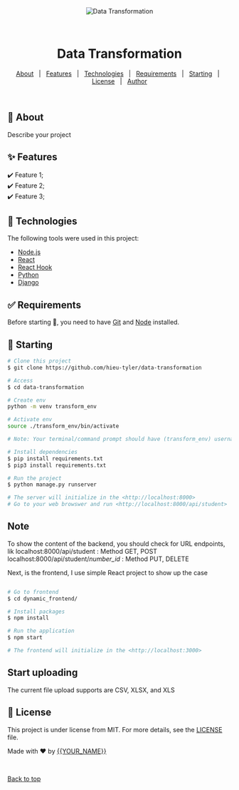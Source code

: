 <div align="center" id="top"> 
  <img src="./.github/app.gif" alt="Data Transformation" />

  &#xa0;

  <!-- <a href="https://datatransformation.netlify.app">Demo</a> -->
</div>

<h1 align="center">Data Transformation</h1>

<!-- Status -->

<!-- <h4 align="center"> 
	🚧  Data Transformation 🚀 Under construction...  🚧
</h4> 

<hr> -->

<p align="center">
  <a href="#dart-about">About</a> &#xa0; | &#xa0; 
  <a href="#sparkles-features">Features</a> &#xa0; | &#xa0;
  <a href="#rocket-technologies">Technologies</a> &#xa0; | &#xa0;
  <a href="#white_check_mark-requirements">Requirements</a> &#xa0; | &#xa0;
  <a href="#checkered_flag-starting">Starting</a> &#xa0; | &#xa0;
  <a href="#memo-license">License</a> &#xa0; | &#xa0;
  <a href="https://github.com/{{YOUR_GITHUB_USERNAME}}" target="_blank">Author</a>
</p>

<br>

## :dart: About ##

Describe your project

## :sparkles: Features ##

:heavy_check_mark: Feature 1;\
:heavy_check_mark: Feature 2;\
:heavy_check_mark: Feature 3;

## :rocket: Technologies ##

The following tools were used in this project:

- [Node.js](https://nodejs.org/en/)
- [React](https://pt-br.reactjs.org/)
- [React Hook](https://react.dev/reference/react/hooks)
- [Python](https://www.python.org/)
- [Django](https://www.djangoproject.com/)

## :white_check_mark: Requirements ##

Before starting :checkered_flag:, you need to have [Git](https://git-scm.com) and [Node](https://nodejs.org/en/) installed.

## :checkered_flag: Starting ##

```bash
# Clone this project
$ git clone https://github.com/hieu-tyler/data-transformation

# Access
$ cd data-transformation

# Create env
python -m venv transform_env

# Activate env
source ./transform_env/bin/activate

# Note: Your terminal/command prompt should have (transform_env) username@localhost: 

# Install dependencies
$ pip install requirements.txt
$ pip3 install requirements.txt

# Run the project
$ python manage.py runserver

# The server will initialize in the <http://localhost:8000>
# Go to your web browswer and run <http://localhost:8000/api/student>

```

## Note
To show the content of the backend, you should check for URL endpoints, lik
localhost:8000/api/student : Method GET, POST
localhost:8000/api/student/*number_id* : Method PUT, DELETE


Next, is the frontend, I use simple React project to show up the case

```bash

# Go to frontend
$ cd dynamic_frontend/

# Install packages
$ npm install

# Run the application
$ npm start

# The frontend will initialize in the <http://localhost:3000>
```

## Start uploading
The current file upload supports are CSV, XLSX, and XLS


## :memo: License ##

This project is under license from MIT. For more details, see the [LICENSE](LICENSE.md) file.


Made with :heart: by <a href="https://github.com/hieu-tyler" target="_blank">{{YOUR_NAME}}</a>

&#xa0;

<a href="#top">Back to top</a>
